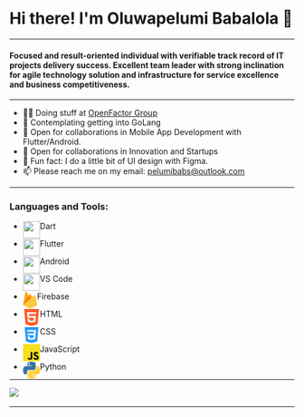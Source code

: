 # Hi there! I'm Oluwapelumi Babalola 👋

<!--
**pelumibabs/pelumibabs** is a ✨ _special_ ✨ repository because its `README.md` (this file) appears on your GitHub profile.

Here are some ideas to get you started:

- 🔭 I’m currently working on ...
- 🌱 I’m currently learning ...
- 👯 I’m looking to collaborate on ...
- 🤔 I’m looking for help with ...
- 💬 Ask me about ...
- 📫 How to reach me: ...
- 😄 Pronouns: ...
- ⚡ Fun fact: ...
-->
***

#### Focused and result-oriented individual with verifiable track record of IT projects delivery success. Excellent team leader with strong inclination for agile technology solution and infrastructure for service excellence and business competitiveness.  

***

* :man_technologist: Doing stuff at [OpenFactor Group](http://openfactorgroup.com) 
* 🌱 Contemplating getting into GoLang
* :handshake: Open for collaborations in Mobile App Development with Flutter/Android.
* :handshake: Open for collaborations in Innovation and Startups
* :new_moon_with_face: Fun fact: I do a little bit of UI design with Figma.
* :mailbox: Please reach me on my email: pelumibabs@outlook.com

***

### Languages and Tools: 
* <img align = "left" src="[https://camo.githubusercontent.com/d54cb8a71c6e700018b4d1390e6178d544f5713b618cb11e3d9513640a82d0c9/68747470733a2f2f7777772e766563746f726c6f676f2e7a6f6e652f6c6f676f732f646172746c616e672f646172746c616e672d69636f6e2e737667](https://camo.githubusercontent.com/843563a22d9907b87a7f821971d6fe0a047a8f1a10dfc8b909a58e88d8af8225/68747470733a2f2f6564656e742e6769746875622e696f2f537570657254696e7949636f6e732f696d616765732f7376672f646172742e737667)" width="30" height="30"/>Dart

* <img align = "left" src="[https://camo.githubusercontent.com/114aa59f6bfe1ff7ef3444fbb224078eb6a32c43f0ed03a6c0c3e6df67e049ec/68747470733a2f2f7777772e766563746f726c6f676f2e7a6f6e652f6c6f676f732f666c7574746572696f2f666c7574746572696f2d69636f6e2e737667](https://github.com/pelumibabs/pelumibabs/blob/b8ef8e4393a3c56e6100abeae807b3007b469482/flutter-icon-826x1024-4ksxnd3g.png)" width="30" height="30"/>Flutter

* <img align = "left" src="[https://camo.githubusercontent.com/4ded50180a0204fbc9a1ac05faf77bba7fa0f092f42f5c714f7d450f878e5d62/68747470733a2f2f7777772e766563746f726c6f676f2e7a6f6e652f6c6f676f732f616e64726f69642f616e64726f69642d69636f6e2e737667](https://github.com/tandpfun/skill-icons/blob/main/icons/AndroidStudio-Dark.svg)" width="30" height="30"/>Android

* <img align = "left" src="https://user-images.githubusercontent.com/39142651/158639146-15b9a846-a444-45d7-b700-413b3a4e9db0.png" width="30" height="30"/>VS Code

* <img align = "left" src="https://github.com/pelumibabs/pelumibabs/blob/main/E80A491B-9C18-4E52-8B40-38F86EF1720A.png" width="25" height="30"/>Firebase

* <img align = "left" src="https://github.com/pelumibabs/pelumibabs/blob/main/D889D61D-65EC-406A-A9BE-5248EAB9832A.png" width="30" height="30"/>HTML

* <img align = "left" src="https://github.com/pelumibabs/pelumibabs/blob/main/A47FF588-2AF9-4558-86FB-58FB91EAF5EF.webp" width="30" height="30"/>CSS

* <img align = "left" src="https://github.com/pelumibabs/pelumibabs/blob/main/9EE96B2A-49CE-4E8E-AB15-2FCB05C8EA88.png" width="30" height="30"/>JavaScript

* <img align = "left" src="https://github.com/pelumibabs/pelumibabs/blob/main/5848152fcef1014c0b5e4967" width="30" height="30"/>Python

***

![](https://camo.githubusercontent.com/24a5dd5773b470e0729aa41ac52252e7839f808768f3d1d4bf10ae1aba233dc2/68747470733a2f2f6b6f6d617265762e636f6d2f67687076632f3f757365726e616d653d7468652d4a696e78697374266c6162656c3d50726f66696c65253230766965777326636f6c6f723d306537356236267374796c653d666c6174)

***
